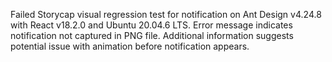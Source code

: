 Failed Storycap visual regression test for notification on Ant Design v4.24.8 with React v18.2.0 and Ubuntu 20.04.6 LTS. Error message indicates notification not captured in PNG file. Additional information suggests potential issue with animation before notification appears.
